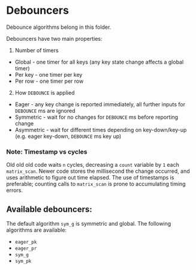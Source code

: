 # Debouncers

Debounce algorithms belong in this folder.

Debouncers have two main properties:

1) Number of timers
 * Global - one timer for all keys (any key state change affects a global timer)
 * Per key - one timer per key
 * Per row - one timer per row

2) How `DEBOUNCE` is applied
 * Eager - any key change is reported immediately, all further inputs for `DEBOUNCE` ms are ignored
 * Symmetric - wait for no changes for `DEBOUNCE` ms before reporting change
 * Asymmetric - wait for different times depending on key-down/key-up (e.g. eager key-down, `DEBOUNCE` ms key up)

### Note: Timestamp vs cycles

Old old old code waits `n` cycles, decreasing a `count` variable by `1` each `matrix_scan`. Newer code stores the millisecond the change occurred, and uses arithmetic to figure out time elapsed. The use of timestamps is preferable; counting calls to `matrix_scan` is prone to accumulating timing errors.

## Available debouncers:

The default algorithm `sym_g` is symmetric and global. The following algorithms are available:
 * `eager_pk`
 * `eager_pr`
 * `sym_g`
 * `sym_pk`
